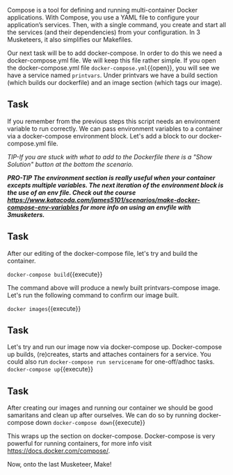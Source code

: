 Compose is a tool for defining and running multi-container Docker applications. With Compose, you use a YAML file to configure your application’s services. Then, with a single command, you create and start all the services (and their dependencies) from your configuration.  In 3 Musketeers, it also simplifies our Makefiles.

Our next task will be to add docker-compose. In order to do this we need a docker-compose.yml file. We will keep this file rather simple. If you open the docker-compose.yml file `docker-compose.yml`{{open}}, you will see we have a service named ```printvars```. Under printvars we have a build section (which builds our dockerfile) and an image section (which tags our image).

## Task
If you remember from the previous steps this script needs an environment variable to run correctly. We can pass environment variables to a container via a docker-compose environment block. Let's add a block to our docker-compose.yml file. 

*TIP-If you are stuck with what to add to the Dockerfile there is a "Show Solution" button at the bottom the scenario.*

***PRO-TIP The environment section is really useful when your container excepts multiple variables. The next iteration of the environment block is the use of an env file. Check out the course https://www.katacoda.com/james5101/scenarios/make-docker-compose-env-variables for more info on using an envfile with 3musketers.***

## Task
After our editing of the docker-compose file, let's try and build the container.

`docker-compose build`{{execute}}

The command above will produce a newly built printvars-compose image. Let's run the following command to confirm our image built. 

`docker images`{{execute}}

## Task
Let's try and run our image now via docker-compose up. Docker-compose up builds, (re)creates, starts and attaches containers for a service. You could also run ```docker-compose run servicename``` for one-off/adhoc tasks.  
`docker-compose up`{{execute}}

## Task
After creating our images and running our container we should be good samaritans and clean up after ourselves. We can do so by running docker-compose down 
`docker-compose down`{{execute}}



This wraps up the section on docker-compose. Docker-compose is very powerful for running containers, for more info visit https://docs.docker.com/compose/. 

Now, onto the last Musketeer, Make!